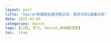 ```yaml
---
layout: post
title: "Seurat单细胞处理流程之四：差异分析&富集分析"
date: 2025-03-05
categories: Seurat
tags: [心得, 学习, Seurat,单细胞流程]
toc:  true
---
```

